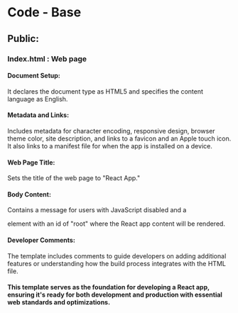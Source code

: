 # Code - Base
## Public:
### Index.html : Web page

#### Document Setup: 
It declares the document type as HTML5 and specifies the content language as English.

#### Metadata and Links: 
Includes metadata for character encoding, responsive design, browser theme color, site description, and links to a favicon and an Apple touch icon. It also links to a manifest file for when the app is installed on a device.

#### Web Page Title: 
Sets the title of the web page to "React App."

#### Body Content: 
Contains a message for users with JavaScript disabled and a <div> element with an id of "root" where the React app content will be rendered.

#### Developer Comments: 
The template includes comments to guide developers on adding additional features or understanding how the build process integrates with the HTML file.

#### This template serves as the foundation for developing a React app, ensuring it's ready for both development and production with essential web standards and optimizations.
